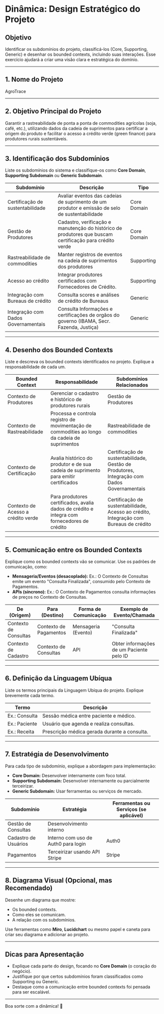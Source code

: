 # Dinâmica: Design Estratégico do Projeto

## Objetivo
Identificar os subdomínios do projeto, classificá-los (Core, Supporting, Generic) e desenhar os bounded contexts, incluindo suas interações. Esse exercício ajudará a criar uma visão clara e estratégica do domínio.

---

## 1. Nome do Projeto
AgroTrace

---

## 2. Objetivo Principal do Projeto
Garantir a rastreabilidade de ponta a ponta de commodities agrícolas (soja, café, etc.), utilizando dados da cadeia de suprimentos para certificar a origem do produto e facilitar o acesso a crédito verde (green finance) para produtores rurais sustentáveis.

---

## 3. Identificação dos Subdomínios
Liste os subdomínios do sistema e classifique-os como **Core Domain**, **Supporting Subdomain** ou **Generic Subdomain**.

| **Subdomínio**                              | **Descrição**                                                                                        | **Tipo**         |
|---------------------------------------------|------------------------------------------------------------------------------------------------------|------------------|
| Certificação de sustentabilidade            | Avaliar eventos das cadeias de suprimento de um produtor e emissão de selo de sustentabilidade       | Core Domain      |
| Gestão de Produtores                        | Cadastro, verificação e manutenção do histórico de produtores que buscam certificação para crédito verde                                                                                                                                                | Core Domain      |
| Rastreabilidade de commodities              | Manter registros de eventos na cadeia de suprimentos dos produtores                                  | Supporting       |
| Acesso ao crédito                           | Integrar produtores certificados com Fornecedores de Crédito.                                        | Supporting       |
| Integração com Bureaus de crédito           | Consulta scores e análises de crédito de Bureaus                                                     | Generic          |
| Integração com Dados Governamentais         | Consulta Informações e certificações de orgãos do governo (IBAMA, Secr. Fazenda, Justiça)            | Generic          |

---

## 4. Desenho dos Bounded Contexts
Liste e descreva os bounded contexts identificados no projeto. Explique a responsabilidade de cada um.

| **Bounded Context**           | **Responsabilidade**                                                                                | **Subdomínios Relacionados** |
|-------------------------------|-----------------------------------------------------------------------------------------------------|-----------------------------|
| Contexto de Produtores        | Gerenciar o cadastro e histórico de produtores rurais                                               | Gestão de Produtores         |
| Contexto de Rastreabilidade   | Processa e controla registro de movimentação de commodities ao longo da cadeia de suprimentos       | Rastreabilidade de commodities                  |
| Contexto de Certificação      | Avalia histórico do produtor e de sua cadeia de suprimento para emitir certificados                 | Certificação de sustentabilidade, Gestão de Produtores, Integração com Dados Governamentais     |
| Contexto de Acesso a crédito verde   | Para produtores certificados, avalia dados de crédito e integra com fornecedores de crédito       | Certificação de sustentabilidade, Acesso ao crédito, Integração com Bureaus de crédito          |

---

## 5. Comunicação entre os Bounded Contexts
Explique como os bounded contexts vão se comunicar. Use os padrões de comunicação, como:
- **Mensageria/Eventos (desacoplado):** Ex.: O Contexto de Consultas emite um evento "Consulta Finalizada", consumido pelo Contexto de Pagamentos.
- **APIs (síncrono):** Ex.: O Contexto de Pagamentos consulta informações de preços no Contexto de Consultas.

| **De (Origem)**              | **Para (Destino)**          | **Forma de Comunicação**    | **Exemplo de Evento/Chamada**                  |
|------------------------------|-----------------------------|-----------------------------|-----------------------------------------------|
| Contexto de Consultas        | Contexto de Pagamentos      | Mensageria (Evento)         | "Consulta Finalizada"                         |
| Contexto de Cadastro          | Contexto de Consultas      | API                         | Obter informações de um Paciente pelo ID      |

---

## 6. Definição da Linguagem Ubíqua
Liste os termos principais da Linguagem Ubíqua do projeto. Explique brevemente cada termo.

| **Termo**                    | **Descrição**                                                                                   |
|------------------------------|-----------------------------------------------------------------------------------------------|
| Ex.: Consulta                | Sessão médica entre paciente e médico.                                                       |
| Ex.: Paciente                | Usuário que agenda e realiza consultas.                                                      |
| Ex.: Receita                 | Prescrição médica gerada durante a consulta.                                                 |

---

## 7. Estratégia de Desenvolvimento
Para cada tipo de subdomínio, explique a abordagem para implementação:
- **Core Domain:** Desenvolver internamente com foco total.
- **Supporting Subdomain:** Desenvolver internamente ou parcialmente terceirizar.
- **Generic Subdomain:** Usar ferramentas ou serviços de mercado.

| **Subdomínio**              | **Estratégia**                         | **Ferramentas ou Serviços (se aplicável)** |
|-----------------------------|---------------------------------------|-------------------------------------------|
| Gestão de Consultas         | Desenvolvimento interno               |                                           |
| Cadastro de Usuários        | Interno com uso de Auth0 para login   | Auth0                                     |
| Pagamentos                  | Terceirizar usando API Stripe         | Stripe                                    |

---

## 8. Diagrama Visual (Opcional, mas Recomendado)
Desenhe um diagrama que mostre:
- Os bounded contexts.
- Como eles se comunicam.
- A relação com os subdomínios.

Use ferramentas como **Miro**, **Lucidchart** ou mesmo papel e caneta para criar seu diagrama e adicionar ao projeto.

---

## Dicas para Apresentação
- Explique cada parte do design, focando no **Core Domain** (o coração do negócio).
- Justifique por que certos subdomínios foram classificados como Supporting ou Generic.
- Destaque como a comunicação entre bounded contexts foi pensada para ser escalável.

---

Boa sorte com a dinâmica! 🚀
